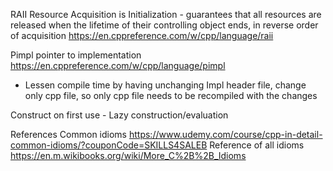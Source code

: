 
RAII Resource Acquisition is Initialization - guarantees that all resources are released when the lifetime of their controlling object ends, in reverse order of acquisition
https://en.cppreference.com/w/cpp/language/raii

Pimpl pointer to implementation https://en.cppreference.com/w/cpp/language/pimpl
- Lessen compile time by having unchanging Impl header file, change only cpp file, so only cpp file needs to be recompiled with the changes

Construct on first use - Lazy construction/evaluation

References
Common idioms
https://www.udemy.com/course/cpp-in-detail-common-idioms/?couponCode=SKILLS4SALEB
Reference of all idioms
https://en.m.wikibooks.org/wiki/More_C%2B%2B_Idioms

